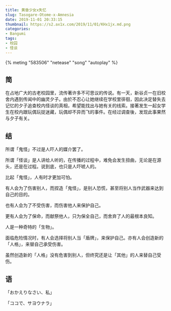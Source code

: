 ```yaml
---
title: 黄昏少女x失忆
slug: Tasogare-Otome-x-Amnesia
date: 2019-11-01 20:33:15
thumbnail: https://s2.ax1x.com/2019/11/01/KHx1jx.md.png
categories:
- Bangumi
tags:
- 校园
- 怪谈
---
```

{% meting "583506" "netease" "song" "autoplay" %}

## 简

在占地广大的古老校园里，流传著许多不可思议的传说。有一天，新谷贞一在旧校舍内遇到传闻中的幽灵夕子。由於不忍心让她继续在学校里徘徊，因此决定替失去记忆的夕子追查校内怪谈的真相，希望能找出与她有关的线索。接著发生一起女学生在校内跟玩偶玩捉迷藏，玩偶却不异而飞的事件。在经过调查後，发现此事果然与夕子有关。

## 结

所谓「鬼怪」不过是人吓人的媒介罢了。

所谓「怪谈」是人讲给人听的，在传播的过程中，难免会发生扭曲，无论是在源头，还是在过程。说到底，也只是人吓唬人的。

比起「鬼怪」，人有时才更加可怕。

有人会为了伤害别人，而捏造「鬼怪」，是别人恐慌，甚至将别人当作武器来达到自己的目的。

也有人会为了不受伤害，而伤害他人来保护自己。

更有人会为了保命，而献祭他人，只为保全自己，而舍弃了人的最根本良知。

人是一种奇特的「生物」。

面临危险情况时，有人会选择将别人当「盾牌」，来保护自己。亦有人会创造新的「人格」，来替自己承受伤害。

虽然创造新的「人格」没有危害到别人，但终究还是让「其他」的人来替自己受伤。


## 语

「おかえりなさい、私」

「ココで、サヨウナラ」
